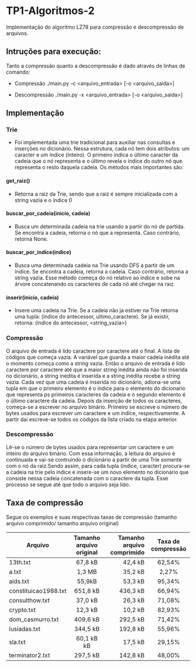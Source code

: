 # TP1-Algoritmos-2

Implementação do algoritmo LZ78 para compressão e descompressão de arquivos.

## Intruções para execução:
Tanto a compressão quanto a descompressão é dado através de linhas de comando:
- Compressão
	./main.py -c <arquivo_entrada> [-o <arquivo_saida>]

- Descompressão
	./main.py -x <arquivo_entrada> [-o <arquivo_saida>]

## Implementação
### Trie
- Foi implementada uma trie tradicional para auxiliar nas consultas e inserções no dicionário. Nessa estrutura, cada nó tem dois atributos: um caracter e um índice (inteiro). O primeiro indica o último caracter da cadeia que o nó representa e o último revela o índice do outro nó que representa o resto daquela cadeia. Os métodos mais importantes são:
#### get_raiz()
- Retorna a raiz da Trie, sendo que a raiz é sempre inicializada com a string vazia e o índice 0
#### buscar_por_cadeia(inicio, cadeia)
- Busca um determinada cadeia na trie usando a partir do nó de partida. Se encontra a cadeia, retorna o nó que a representa. Caso contrário, retorna None.
#### buscar_por_indice(indice)
- Busca uma determinada cadeia na Trie usando DFS a partir de um índice. Se encontra a cadeia, retorna a cadeia. Caso contrário, retorna a string vazia. Esse método começa do  nó relativo ao índice e sobe na árvore concatenando os caracteres de cada nó até chegar na raiz.
#### inserir(inicio, cadeia)
- Insere uma cadeia na Trie. Se a cadeia não ja estiver na Trie retorna uma tupla: (índice do antecessor, ultimo_caractere). Se já existir, retorna: (índice do antecessor, <string_vazia>)  


### Compressão
O arquivo de entrada é lido caractere por caractere até o final.
A lista de códigos que começa vazia. 
A variável que guarda a maior cadeia inédita até o momento começa como a string vazia. 
Então o arquivo de entrada é lido caractere por caractere até que a maior string inédita ainda não foi inserida no dicionário, a string inédita  é inserida e a string inédita recebe a string vazia. 
Cada vez que uma cadeia é inserida no dicionário, adiona-se uma tupla em que o primeiro elemento é o indice para o elemento do dicionario que representa ps primeiros caracteres da cadeia e o segundo elemento é o último caractere da cadeia.
Depois da inserção de todos os caracteres, começa-se a escrever no arquivo binário. Primeiro se escreve o número de bytes usados para escrever um caractere e um índice, respectivamente. A partir daí escreve-se todos os códigos da lista criado na etapa anterior.

### Descompressão
Lê-se o número de bytes usados para representar um caractere e um inteiro do arquivo binário. Com essa informação, a leitura do arquivo é continuada e vai-se contruindo o dicionário a partir de uma Trie somente com o nó da raiz.Sendo assim, para cada tupla (indice, caracter) procura-se a cadeia na trie pelo indice e insere-se um novo elemento no dicionário que consiste nessa cadeia concatenada com o caractere da tupla. Esse processo se segue até que todo o arquivo seja lido.

## Taxa de compressão
Segue os exemplos e suas respectivas taxas de compressão (tamanho arquivo comprimido/ tamanho arquivo original)

| Arquivo              | Tamanho arquivo original | Tamanho arquivo comprimido| Taxa de compressão |
| -------------------- |:------------------------:| -------------------------:|:------------------:|
| 13th.txt             | 67,8 kB                  | 42,4 kB                   | 62,54%             |
| a.txt                | 1,3 MB                   | 35,2 kB                   | 2,27%              |
| aids.txt             | 55,9kB                   | 53,3 kB                   | 95,34%             |
| constituicao1988.txt | 651,8 kB                 | 436,3 kB                  | 66,94%             |
| consulthow.txt       | 37,0 kB                  | 26,3 kB                   | 71,08%             |
| crypto.txt           | 12,3 kB                  | 10,2 kB                   | 82,93%             |
| dom_casmurro.txt     | 409,6 kB                 |  292,5 kB                 | 71,42%             |
| lusiadas.txt         | 344,5 kB                 | 192,8 kB                  | 55,96%             |
| sla.txt              | 60,1 kB kB               | 17,5 kB                   | 29,15%             |
| terminator2.txt      | 297,5 kB                 | 142,8 kB                  | 48,00%             |
